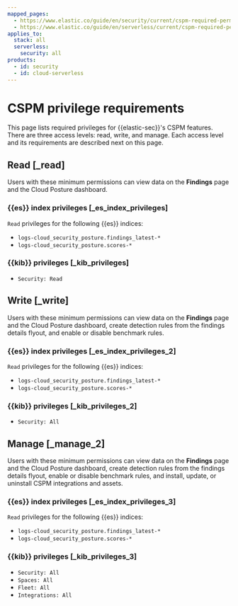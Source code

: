 ```yaml
---
mapped_pages:
  - https://www.elastic.co/guide/en/security/current/cspm-required-permissions.html
  - https://www.elastic.co/guide/en/serverless/current/cspm-required-permissions.html
applies_to:
  stack: all
  serverless:
    security: all
products:
  - id: security
  - id: cloud-serverless
---
```


# CSPM privilege requirements

This page lists required privileges for {{elastic-sec}}'s CSPM features. There are three access levels: read, write, and manage. Each access level and its requirements are described next on this page.


## Read [_read]

Users with these minimum permissions can view data on the **Findings** page and the Cloud Posture dashboard.


### {{es}} index privileges [_es_index_privileges]

`Read` privileges for the following {{es}} indices:

* `logs-cloud_security_posture.findings_latest-*`
* `logs-cloud_security_posture.scores-*`


### {{kib}} privileges [_kib_privileges]

* `Security: Read`


## Write [_write]

Users with these minimum permissions can view data on the **Findings** page and the Cloud Posture dashboard, create detection rules from the findings details flyout, and enable or disable benchmark rules.


### {{es}} index privileges [_es_index_privileges_2]

`Read` privileges for the following {{es}} indices:

* `logs-cloud_security_posture.findings_latest-*`
* `logs-cloud_security_posture.scores-*`


### {{kib}} privileges [_kib_privileges_2]

* `Security: All`


## Manage [_manage_2]

Users with these minimum permissions can view data on the **Findings** page and the Cloud Posture dashboard, create detection rules from the findings details flyout, enable or disable benchmark rules, and install, update, or uninstall CSPM integrations and assets.


### {{es}} index privileges [_es_index_privileges_3]

`Read` privileges for the following {{es}} indices:

* `logs-cloud_security_posture.findings_latest-*`
* `logs-cloud_security_posture.scores-*`


### {{kib}} privileges [_kib_privileges_3]

* `Security: All`
* `Spaces: All`
* `Fleet: All`
* `Integrations: All`
